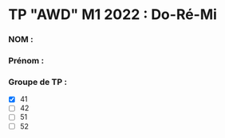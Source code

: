 # TP "AWD" M1 2022 : Do-Ré-Mi

### NOM :
### Prénom :
### Groupe de TP :
- [x] 41
- [ ] 42
- [ ] 51
- [ ] 52
